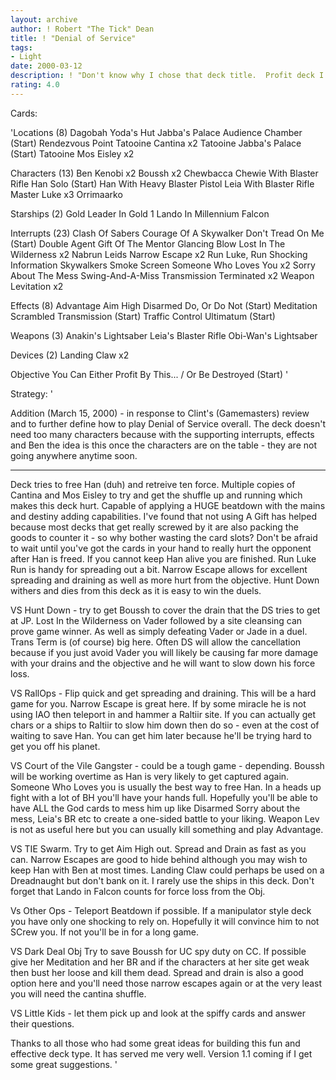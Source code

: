 ```yaml
---
layout: archive
author: ! Robert "The Tick" Dean
title: ! "Denial of Service"
tags:
- Light
date: 2000-03-12
description: ! "Don't know why I chose that deck title.  Profit deck I've been using with ideas borrowed from a few sources I've seen."
rating: 4.0
---
```

Cards: 

'Locations (8)
Dagobah Yoda's Hut
Jabba's Palace Audience Chamber (Start)
Rendezvous Point
Tatooine Cantina  x2
Tatooine Jabba's Palace  (Start)
Tatooine Mos Eisley  x2

Characters (13)
Ben Kenobi  x2
Boussh	x2
Chewbacca
Chewie With Blaster Rifle
Han Solo  (Start)
Han With Heavy Blaster Pistol
Leia With Blaster Rifle
Master Luke  x3
Orrimaarko

Starships (2)
Gold Leader In Gold 1
Lando In Millennium Falcon

Interrupts (23)
Clash Of Sabers
Courage Of A Skywalker
Don't Tread On Me (Start)
Double Agent
Gift Of The Mentor
Glancing Blow
Lost In The Wilderness	x2
Nabrun Leids
Narrow Escape  x2
Run Luke, Run
Shocking Information
Skywalkers
Smoke Screen
Someone Who Loves You  x2
Sorry About The Mess
Swing-And-A-Miss
Transmission Terminated  x2
Weapon Levitation  x2

Effects (8)
Advantage
Aim High
Disarmed
Do, Or Do Not  (Start)
Meditation
Scrambled Transmission	(Start)
Traffic Control
Ultimatum  (Start)

Weapons (3)
Anakin's Lightsaber
Leia's Blaster Rifle
Obi-Wan's Lightsaber

Devices (2)
Landing Claw  x2

Objective
You Can Either Profit By This... / Or Be Destroyed   (Start)
'

Strategy: '

Addition (March 15, 2000) - in response to Clint's (Gamemasters) review and to further define how to play Denial of Service overall. The deck doesn't need too many characters because with the supporting interrupts, effects and Ben the idea is this  once the characters are on the table - they are not going anywhere anytime soon.
*****************************************************
Deck tries to free Han (duh) and retreive ten force.  Multiple copies of Cantina and Mos Eisley to try and get the shuffle up and running which makes this deck hurt.  Capable of applying a HUGE beatdown with the mains and destiny adding capabilities.  I've found that not using A Gift has helped because most decks that get really screwed by it are also packing the goods to counter it - so why bother wasting the card slots?  Don't be afraid to wait until you've got the cards in your hand to really hurt the opponent after Han is freed.  If you cannot keep Han alive you are finished.  Run Luke Run is handy for spreading out a bit.  Narrow Escape allows for excellent spreading and draining as well as more hurt from the objective.  Hunt Down withers and dies from this deck as it is easy to win the duels.

VS Hunt Down - try to get Boussh to cover the drain that the DS tries to get at JP.  Lost In the Wilderness on Vader followed by a site cleansing can prove game winner.  As well as simply defeating Vader or Jade in a duel.	Trans Term is (of course) big here.  Often DS will allow the cancellation because if you just avoid Vader you will likely be causing far more damage with your drains and the objective and he will want to slow down his force loss.

VS RallOps - Flip quick and get spreading and draining.  This will be a hard game for you.  Narrow Escape is great here.  If by some miracle he is not using IAO then teleport in and hammer a Raltiir site.  If you can actually get chars or	a ships to Raltiir  to slow him down then do so - even at the cost of waiting to save Han.  You can get him later because he'll be trying hard to get you off his planet.

VS Court of the Vile Gangster - could be a tough game - depending.  Boussh will be working overtime as Han is very likely to get captured again.  Someone Who Loves you is usually the best way to free Han.  In a heads up fight with a lot of BH you'll have your hands full.  Hopefully you'll be able to have ALL the God cards to mess him up like Disarmed Sorry about the mess, Leia's BR etc to create a one-sided battle to your liking.  Weapon Lev is not as useful here but you can usually kill something and play Advantage.

VS TIE Swarm.  Try to get Aim High out. Spread and Drain as fast as you can.  Narrow Escapes are good to hide behind although you may wish to keep Han with Ben at most times.	Landing Claw could perhaps be used on a Dreadnaught but don't bank on it.  I rarely use the ships in this deck.  Don't forget that Lando in Falcon counts for force loss from the Obj.

Vs Other Ops - Teleport Beatdown if possible.  If a manipulator style deck you have only one shocking to rely on.  Hopefully it will convince him to not SCrew you.  If not you'll be in for a long game.

VS Dark Deal Obj Try to save Boussh for UC spy duty on CC.  If possible give her Meditation and her BR and if the characters at her site get weak then bust her loose and kill them dead.  Spread and drain is also a good option here and you'll need those narrow escapes again or at the very least you will need the cantina shuffle.

VS Little Kids - let them pick up and look at the spiffy cards and answer their questions.

Thanks to all those who had some great ideas for building this fun and effective deck type.  It has served me very well.  Version 1.1 coming if I get some great suggestions.	'